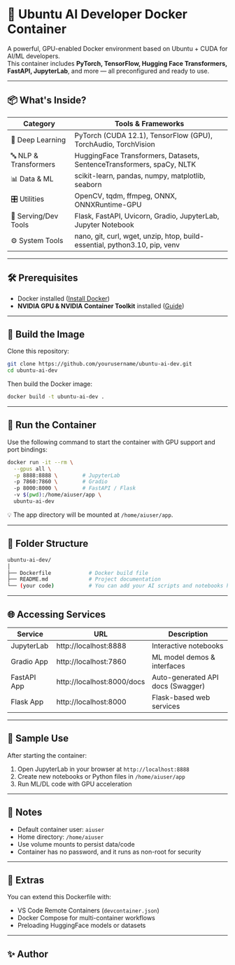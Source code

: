 # 🚀 Ubuntu AI Developer Docker Container

A powerful, GPU-enabled Docker environment based on Ubuntu + CUDA for AI/ML developers.  
This container includes **PyTorch, TensorFlow, Hugging Face Transformers, FastAPI, JupyterLab**, and more — all preconfigured and ready to use.

---

## 📦 What's Inside?

| Category             | Tools & Frameworks                                                                 |
|----------------------|-------------------------------------------------------------------------------------|
| 🧠 Deep Learning      | PyTorch (CUDA 12.1), TensorFlow (GPU), TorchAudio, TorchVision                     |
| 🔤 NLP & Transformers | HuggingFace Transformers, Datasets, SentenceTransformers, spaCy, NLTK              |
| 📊 Data & ML          | scikit-learn, pandas, numpy, matplotlib, seaborn                                   |
| 🎛️ Utilities          | OpenCV, tqdm, ffmpeg, ONNX, ONNXRuntime-GPU                                        |
| 🧪 Serving/Dev Tools  | Flask, FastAPI, Uvicorn, Gradio, JupyterLab, Jupyter Notebook                      |
| ⚙️ System Tools       | nano, git, curl, wget, unzip, htop, build-essential, python3.10, pip, venv         |

---

## 🛠️ Prerequisites

- Docker installed ([Install Docker](https://docs.docker.com/get-docker/))
- **NVIDIA GPU & NVIDIA Container Toolkit** installed ([Guide](https://docs.nvidia.com/datacenter/cloud-native/container-toolkit/install-guide.html))

---

## 🧱 Build the Image

Clone this repository:

```bash
git clone https://github.com/yourusername/ubuntu-ai-dev.git
cd ubuntu-ai-dev
```

Then build the Docker image:

```bash
docker build -t ubuntu-ai-dev .
```

---

## 🚀 Run the Container

Use the following command to start the container with GPU support and port bindings:

```bash
docker run -it --rm \
  --gpus all \
  -p 8888:8888 \        # JupyterLab
  -p 7860:7860 \        # Gradio
  -p 8000:8000 \        # FastAPI / Flask
  -v $(pwd):/home/aiuser/app \
  ubuntu-ai-dev
```

💡 The app directory will be mounted at `/home/aiuser/app`.

---

## 📂 Folder Structure

```bash
ubuntu-ai-dev/
│
├── Dockerfile            # Docker build file
├── README.md             # Project documentation
└── (your code)           # You can add your AI scripts and notebooks here
```

---

## 🌐 Accessing Services

| Service      | URL                                  | Description                       |
|--------------|--------------------------------------|-----------------------------------|
| JupyterLab   | http://localhost:8888                | Interactive notebooks             |
| Gradio App   | http://localhost:7860                | ML model demos & interfaces       |
| FastAPI App  | http://localhost:8000/docs           | Auto-generated API docs (Swagger) |
| Flask App    | http://localhost:8000                | Flask-based web services          |

---

## 🧪 Sample Use

After starting the container:

1. Open JupyterLab in your browser at `http://localhost:8888`
2. Create new notebooks or Python files in `/home/aiuser/app`
3. Run ML/DL code with GPU acceleration

---

## 🔐 Notes

- Default container user: `aiuser`
- Home directory: `/home/aiuser`
- Use volume mounts to persist data/code
- Container has no password, and it runs as non-root for security

---

## 🧰 Extras

You can extend this Dockerfile with:
- VS Code Remote Containers (`devcontainer.json`)
- Docker Compose for multi-container workflows
- Preloading HuggingFace models or datasets

---

## ✨ Author

```

